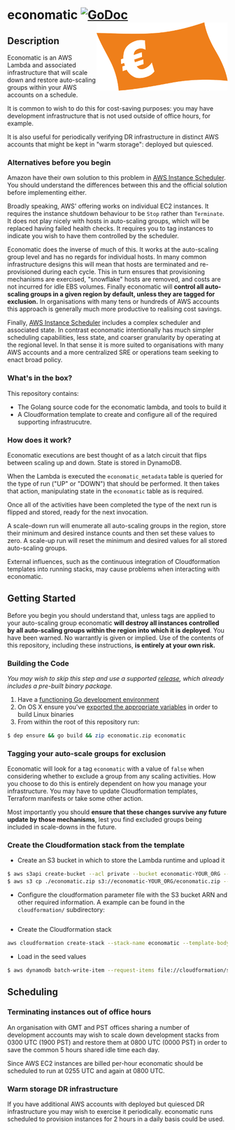 # economatic <a href="https://godoc.org/github.com/sampointer/economatic"><img src="https://godoc.org/github.com/sampointer/economatic?status.svg" alt="GoDoc"></a> <img align="right" src="/assets/note.png" alt="euro note" />

## Description
Economatic is an AWS Lambda and associated infrastructure that will scale
down and restore auto-scaling groups within your AWS accounts on a schedule.

It is common to wish to do this for cost-saving purposes: you may have
development infrastructure that is not used outside of office hours, for
example.

It is also useful for periodically verifying DR infrastructure in distinct AWS
accounts that might be kept in "warm storage": deployed but quiesced.

### Alternatives before you begin
Amazon have their own solution to this problem in [AWS Instance Scheduler][1].
You should understand the differences between this and the official solution
before implementing either.

Broadly speaking, AWS' offering works on individual EC2 instances. It requires
the instance shutdown behaviour to be `Stop` rather than `Terminate`. It does
not play nicely with hosts in auto-scaling groups, which will be replaced
having failed health checks. It requires you to tag instances to indicate
you wish to have them controlled by the scheduler.

Economatic does the inverse of much of this. It works at the auto-scaling
group level and has no regards for individual hosts. In many common
infrastructure designs this will mean that hosts are terminated and re-provisioned
during each cycle. This in turn ensures that provisioning mechanisms are
exercised, "snowflake" hosts are removed, and costs are not incurred for idle
EBS volumes.  Finally economatic will **control all auto-scaling groups in a
given region by default, unless they are tagged for exclusion.** In
organisations with many tens or hundreds of AWS accounts this approach is
generally much more productive to realising cost savings.

Finally, [AWS Instance Scheduler][1] includes a complex scheduler and
associated state. In contrast economatic intentionally has much simpler
scheduling capabilities, less state, and coarser granularity by operating at the
regional level. In that sense it is more suited to organisations with many AWS
accounts and a more centralized SRE or operations team seeking to enact broad
policy.

### What's in the box?
This repository contains:

* The Golang source code for the economatic lambda, and tools to build it
* A Cloudformation template to create and configure all of the required
supporting infrastrucutre.

### How does it work?
Economatic executions are best thought of as a latch circuit that flips between
scaling up and down. State is stored in DynamoDB.

When the Lambda is executed the `economatic_metadata` table is queried for the
type of run ("UP" or "DOWN") that should be performed. It then takes that
action, manipulating state in the `economatic` table as is required.

Once all of the activities have been completed the type of the next run is
flipped and stored, ready for the next invocation.

A scale-down run will enumerate all auto-scaling groups in the region, store
their minimum and desired instance counts and then set these values to zero. A
scale-up run will reset the minimum and desired values for all stored
auto-scaling groups.


External influences, such as the continuous integration of Cloudformation
templates into running stacks, may cause problems when interacting with
economatic.

## Getting Started
Before you begin you should understand that, unless tags are applied to your
auto-scaling group economatic **will destroy all instances controlled by all
auto-scaling groups within the region into which it is
deployed**. You have been warned. No warrantly is given or implied. Use of the
contents of this repository, including these instructions, **is entirely at your
own risk.**

### Building the Code
*You may wish to skip this step and use a supported [release][4], which
already includes a pre-built binary package.*

1. Have a [functioning Go development environment][2]
2. On OS X ensure you've [exported the appropriate variables][3] in order to
build Linux binaries
3. From within the root of this repository run:

```bash
$ dep ensure && go build && zip economatic.zip economatic
```

### Tagging your auto-scale groups for exclusion
Economatic will look for a tag `economatic` with a value of `false` when
considering whether to exclude a group from any scaling activities. How you
choose to do this is entirely dependent on how you manage your infrastructure.
You may have to update Cloudformation templates, Terraform manifests or take
some other action.

Most importantly you should **ensure that these changes survive any future
update by those mechanisms**, lest you find excluded groups being included in
scale-downs in the future.

### Create the Cloudformation stack from the template
* Create an S3 bucket in which to store the Lambda runtime and upload it
```bash
$ aws s3api create-bucket --acl private --bucket economatic-YOUR_ORG --create-bucket-configuration LocationConstraint=eu-west-2
$ aws s3 cp ./economatic.zip s3://economatic-YOUR_ORG/economatic.zip --acl private
```
* Configure the cloudformation parameter file with the S3 bucket ARN and other
required information. A example can be found in the `cloudformation/`
subdirectory:
```json
```
* Create the Cloudformation stack
```bash
aws cloudformation create-stack --stack-name economatic --template-body file://cloudformation/economatic.yaml --parameters $(cat cloudformation/parameters.json) --capabilities CAPABILITY_IAM --region eu-west-2
```
* Load in the seed values
```bash
$ aws dynamodb batch-write-item --request-items file://cloudformation/seeds.json --region eu-west-2
```

## Scheduling

### Terminating instances out of office hours
An organisation with GMT and PST offices sharing a number of development
accounts may wish to scale down development stacks from 0300 UTC (1900 PST)
and restore them at 0800 UTC (0000 PST) in order to save the common 5 hours
shared idle time each day.

Since AWS EC2 instances are billed per-hour economatic should be scheduled to
run at 0255 UTC and again at 0800 UTC.

### Warm storage DR infrastructure
If you have additional AWS accounts with deployed but quiesced DR infrastructure
you may wish to exercise it periodically. economatic runs scheduled to
provision instances for 2 hours in a daily basis could be used.

[1]: https://aws.amazon.com/answers/infrastructure-management/instance-scheduler/
[2]: https://golang.org/doc/install
[3]: https://github.com/aws/aws-lambda-go#for-developers-on-linux-and-macos
[4]: https://github.com/sampointer/economatic/releases
